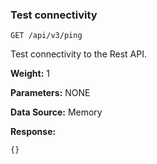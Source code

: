 ### Test connectivity​

```
GET /api/v3/ping
```

Test connectivity to the Rest API.

**Weight:**
1

**Parameters:**
NONE

**Data Source:**
Memory

**Response:**

```
{}
```